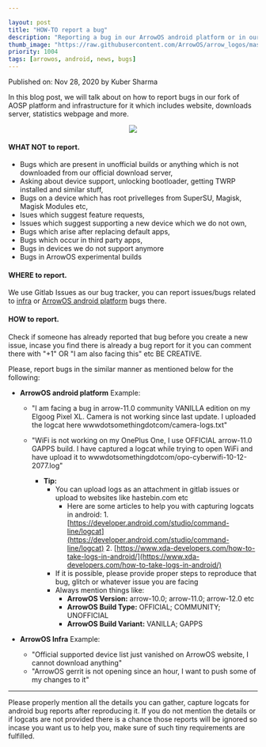 ```yaml
---

layout: post
title: "HOW-TO report a bug"
description: "Reporting a bug in our ArrowOS android platform or in our Infra"
thumb_image: "https://raw.githubusercontent.com/ArrowOS/arrow_logos/master/logcatorgtfo.jpg"
priority: 1004
tags: [arrowos, android, news, bugs]
---
```


Published on: Nov 28, 2020 by Kuber Sharma<br>

<style type="text/css" media="Screen">
 . Dropcap {
  color: #42f5aa; 
  float: left; 
  font-size: 69px; 
  line-height: 30px; 
  padding-top: 4px; 
  padding-right: 8px; 
  padding-left: 3px; 
}
</style>

<span class="Dropcap">I</span>n this blog post, we will talk about on how to report bugs in our fork of AOSP platform and infrastructure for it which includes website, downloads server, statistics webpage and more.

<center><img src="https://raw.githubusercontent.com/ArrowOS/arrow_logos/master/logcatorgtfo.jpg"></center>

#### WHAT NOT to report.

* Bugs which are present in unofficial builds or anything which is not downloaded from our official download server,
* Asking about device support, unlocking bootloader, getting TWRP installed and similar stuff,
* Bugs on a device which has root privelleges from SuperSU, Magisk, Magisk Modules etc,
* Isues which suggest feature requests,
* Issues which suggest supporting a new device which we do not own,
* Bugs which arise after replacing default apps,
* Bugs which occur in third party apps,
* Bugs in devices we do not support anymore
* Bugs in ArrowOS experimental builds

#### WHERE to report.

We use Gitlab Issues as our bug tracker, you can report issues/bugs related to [infra](https://gitlab.com/arrowos-support/issues/infrastructure/-/issues/new) or [ArrowOS android platform](https://gitlab.com/arrowos-support/issues/android/-/issues/new) bugs there.

#### HOW to report.

Check if someone has already reported that bug before you create a new issue, incase you find there is already a bug report for it you can comment there with "+1" OR "I am also facing this" etc BE CREATIVE.

Please, report bugs in the similar manner as mentioned below for the following:

* **ArrowOS android platform**
Example:
    * "I am facing a bug in arrow-11.0 community VANILLA edition on my Elgoog Pixel XL. Camera is not working since last update. I uploaded the logcat here wwwdotsomethingdotcom/camera-logs.txt"
    * "WiFi is not working on my OnePlus One, I use OFFICIAL arrow-11.0 GAPPS build. I have captured a logcat while trying to open WiFi and have upload it to wwwdotsomethingdotcom/opo-cyberwifi-10-12-2077.log"

        * **Tip:** 
            * You can upload logs as an attachment in gitlab issues or upload to websites like hastebin.com etc
                * Here are some articles to help you with capturing logcats in android:
                            1. [https://developer.android.com/studio/command-line/logcat](https://developer.android.com/studio/command-line/logcat)
                            2. [https://www.xda-developers.com/how-to-take-logs-in-android/](https://www.xda-developers.com/how-to-take-logs-in-android/)
            * If it is possible, please provide proper steps to reproduce that bug, glitch or whatever issue you are facing
            * Always mention things like:
                * **ArrowOS Version:** arrow-10.0; arrow-11.0; arrow-12.0 etc
                * **ArrowOS Build Type:** OFFICIAL; COMMUNITY; UNOFFICIAL
                * **ArrowOS Build Variant:** VANILLA; GAPPS

* **ArrowOS Infra**
Example:
    * "Official supported device list just vanished on ArrowOS website, I cannot download anything"
    * "ArrowOS gerrit is not opening since an hour, I want to push some of my changes to it"

***
Please properly mention all the details you can gather, capture logcats for android bug reports after reproducing it. If you do not mention the details or if logcats are not provided there is a chance those reports will be ignored so incase you want us to help you, make sure of such tiny requirements are fulfilled.
